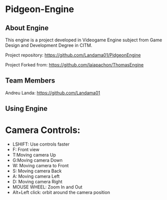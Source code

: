 # Pidgeon-Engine
## About Engine
This engine is a project developed in Videogame Engine subject from Game Design and Development Degree in CITM.

Project repository: https://github.com/Landama01/PidgeonEngine

Project Forked from: https://github.com/laiapachon/ThomasEngine

## Team Members
Andreu Landa: https://github.com/Landama01
## Using Engine

# Camera Controls:
- LSHIFT: Use controls faster
- F: Front view
- T:Moving camera Up
- G:Moving camera Down
- W: Moving camera to Front
- S: Moving camera Back
- A: Moving camera Left
- D: Moving camera Right
- MOUSE WHEEL: Zoom In and Out
- Alt+Left click: orbit around the camera position
